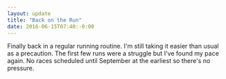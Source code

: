 ```yaml
---
layout: update
title: "Back on the Run"
date: 2016-06-15T07:40:-0:00
---
```


Finally back in a regular running routine. I'm still taking it easier than usual as a precaution. The first few runs were a struggle but I've found my pace again.  No races scheduled until September at the earliest so there's no pressure. 